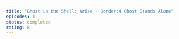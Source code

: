 ```yaml
---
title: "Ghost in the Shell: Arise - Border:4 Ghost Stands Alone"
episodes: 1
status: completed
rating: 8
---
```

